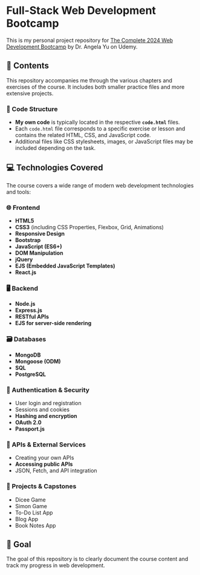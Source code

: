 # Full-Stack Web Development Bootcamp

This is my personal project repository for [The Complete 2024 Web Development Bootcamp](https://www.udemy.com/course/the-complete-web-development-bootcamp/?couponCode=24T7MT260525G2) by Dr. Angela Yu on Udemy.

## 📁 Contents

This repository accompanies me through the various chapters and exercises of the course. It includes both smaller practice files and more extensive projects.

### 🔧 Code Structure

- **My own code** is typically located in the respective **`code.html`** files.
- Each `code.html` file corresponds to a specific exercise or lesson and contains the related HTML, CSS, and JavaScript code.
- Additional files like CSS stylesheets, images, or JavaScript files may be included depending on the task.

## 💻 Technologies Covered

The course covers a wide range of modern web development technologies and tools:

### 🌐 Frontend

- **HTML5**
- **CSS3** (including CSS Properties, Flexbox, Grid, Animations)
- **Responsive Design**
- **Bootstrap**
- **JavaScript (ES6+)**
- **DOM Manipulation**
- **jQuery**
- **EJS (Embedded JavaScript Templates)**
- **React.js**

### 🖥 Backend

- **Node.js**
- **Express.js**
- **RESTful APIs**
- **EJS for server-side rendering**

### 🗃 Databases

- **MongoDB**
- **Mongoose (ODM)**
- **SQL**
- **PostgreSQL**

### 🔐 Authentication & Security

- User login and registration
- Sessions and cookies
- **Hashing and encryption**
- **OAuth 2.0**
- **Passport.js**

### 🔗 APIs & External Services

- Creating your own APIs
- **Accessing public APIs**
- JSON, Fetch, and API integration

### 🧪 Projects & Capstones

- Dicee Game  
- Simon Game  
- To-Do List App  
- Blog App  
- Book Notes App  

## 🎯 Goal

The goal of this repository is to clearly document the course content and track my progress in web development.
